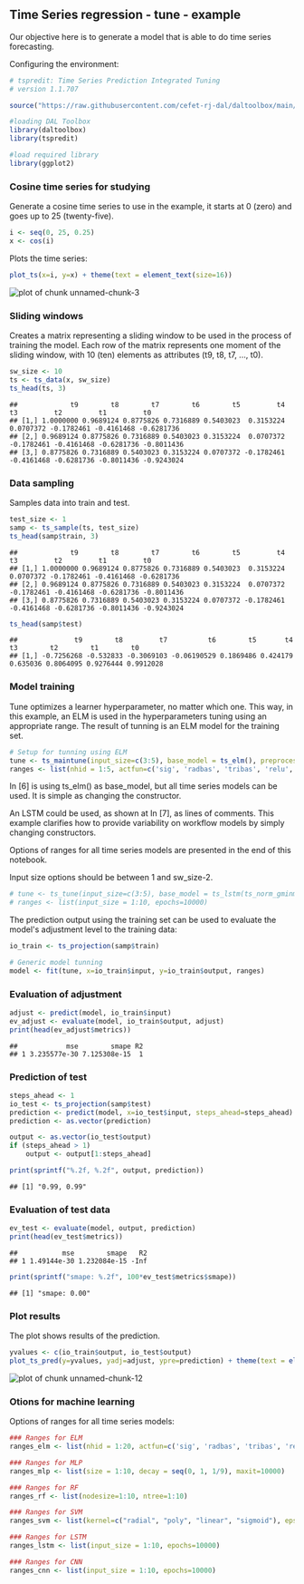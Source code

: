 ## Time Series regression - tune - example

Our objective here is to generate a model that is able to do time series forecasting.

Configuring the environment:


``` r
# tspredit: Time Series Prediction Integrated Tuning
# version 1.1.707

source("https://raw.githubusercontent.com/cefet-rj-dal/daltoolbox/main/jupyter.R")

#loading DAL Toolbox
library(daltoolbox)
library(tspredit)

#load required library
library(ggplot2)
```

### Cosine time series for studying

Generate a cosine time series to use in the example, it starts at 0 (zero) and goes up to 25 (twenty-five).


``` r
i <- seq(0, 25, 0.25)
x <- cos(i)
```

Plots the time series:


``` r
plot_ts(x=i, y=x) + theme(text = element_text(size=16))
```

![plot of chunk unnamed-chunk-3](fig/ts_maintune/unnamed-chunk-3-1.png)

### Sliding windows

Creates a matrix representing a sliding window to be used in the process of training the model. Each row of the matrix represents one moment of the sliding window, with 10 (ten) elements as attributes (t9, t8, t7, ..., t0).


``` r
sw_size <- 10
ts <- ts_data(x, sw_size)
ts_head(ts, 3)
```

```
##             t9        t8        t7        t6        t5         t4         t3         t2         t1         t0
## [1,] 1.0000000 0.9689124 0.8775826 0.7316889 0.5403023  0.3153224  0.0707372 -0.1782461 -0.4161468 -0.6281736
## [2,] 0.9689124 0.8775826 0.7316889 0.5403023 0.3153224  0.0707372 -0.1782461 -0.4161468 -0.6281736 -0.8011436
## [3,] 0.8775826 0.7316889 0.5403023 0.3153224 0.0707372 -0.1782461 -0.4161468 -0.6281736 -0.8011436 -0.9243024
```

### Data sampling

Samples data into train and test.


``` r
test_size <- 1
samp <- ts_sample(ts, test_size)
ts_head(samp$train, 3)
```

```
##             t9        t8        t7        t6        t5         t4         t3         t2         t1         t0
## [1,] 1.0000000 0.9689124 0.8775826 0.7316889 0.5403023  0.3153224  0.0707372 -0.1782461 -0.4161468 -0.6281736
## [2,] 0.9689124 0.8775826 0.7316889 0.5403023 0.3153224  0.0707372 -0.1782461 -0.4161468 -0.6281736 -0.8011436
## [3,] 0.8775826 0.7316889 0.5403023 0.3153224 0.0707372 -0.1782461 -0.4161468 -0.6281736 -0.8011436 -0.9243024
```

``` r
ts_head(samp$test)
```

```
##              t9        t8         t7          t6        t5       t4       t3        t2        t1        t0
## [1,] -0.7256268 -0.532833 -0.3069103 -0.06190529 0.1869486 0.424179 0.635036 0.8064095 0.9276444 0.9912028
```

### Model training

Tune optimizes a learner hyperparameter, no matter which one. This way, in this example, an ELM is used in the hyperparameters tuning using an appropriate range. The result of tunning is an ELM model for the training set.


``` r
# Setup for tunning using ELM
tune <- ts_maintune(input_size=c(3:5), base_model = ts_elm(), preprocess = list(ts_norm_gminmax()))
ranges <- list(nhid = 1:5, actfun=c('sig', 'radbas', 'tribas', 'relu', 'purelin'))
```

In [6] is using ts_elm() as base_model, but all time series models can be used. It is simple as changing the constructor.

An LSTM could be used, as shown at In [7], as lines of comments. This example clarifies how to provide variability on workflow models by simply changing constructors.

Options of ranges for all time series models are presented in the end of this notebook.

Input size options should be between 1 and sw_size-2.


``` r
# tune <- ts_tune(input_size=c(3:5), base_model = ts_lstm(ts_norm_gminmax()))
# ranges <- list(input_size = 1:10, epochs=10000)
```

The prediction output using the training set can be used to evaluate the model's adjustment level to the training data:


``` r
io_train <- ts_projection(samp$train)

# Generic model tunning
model <- fit(tune, x=io_train$input, y=io_train$output, ranges)
```

### Evaluation of adjustment


``` r
adjust <- predict(model, io_train$input)
ev_adjust <- evaluate(model, io_train$output, adjust)
print(head(ev_adjust$metrics))
```

```
##            mse        smape R2
## 1 3.235577e-30 7.125308e-15  1
```

### Prediction of test


``` r
steps_ahead <- 1
io_test <- ts_projection(samp$test)
prediction <- predict(model, x=io_test$input, steps_ahead=steps_ahead)
prediction <- as.vector(prediction)

output <- as.vector(io_test$output)
if (steps_ahead > 1)
    output <- output[1:steps_ahead]

print(sprintf("%.2f, %.2f", output, prediction))
```

```
## [1] "0.99, 0.99"
```

### Evaluation of test data


``` r
ev_test <- evaluate(model, output, prediction)
print(head(ev_test$metrics))
```

```
##           mse        smape   R2
## 1 1.49144e-30 1.232084e-15 -Inf
```

``` r
print(sprintf("smape: %.2f", 100*ev_test$metrics$smape))
```

```
## [1] "smape: 0.00"
```

### Plot results

The plot shows results of the prediction. 


``` r
yvalues <- c(io_train$output, io_test$output)
plot_ts_pred(y=yvalues, yadj=adjust, ypre=prediction) + theme(text = element_text(size=16))
```

![plot of chunk unnamed-chunk-12](fig/ts_maintune/unnamed-chunk-12-1.png)

### Otions for machine learning

Options of ranges for all time series models:


``` r
### Ranges for ELM
ranges_elm <- list(nhid = 1:20, actfun=c('sig', 'radbas', 'tribas', 'relu', 'purelin'))

### Ranges for MLP
ranges_mlp <- list(size = 1:10, decay = seq(0, 1, 1/9), maxit=10000)

### Ranges for RF
ranges_rf <- list(nodesize=1:10, ntree=1:10)

### Ranges for SVM
ranges_svm <- list(kernel=c("radial", "poly", "linear", "sigmoid"), epsilon=seq(0, 1, 0.1), cost=seq(20, 100, 20))

### Ranges for LSTM
ranges_lstm <- list(input_size = 1:10, epochs=10000)

### Ranges for CNN
ranges_cnn <- list(input_size = 1:10, epochs=10000)
```

